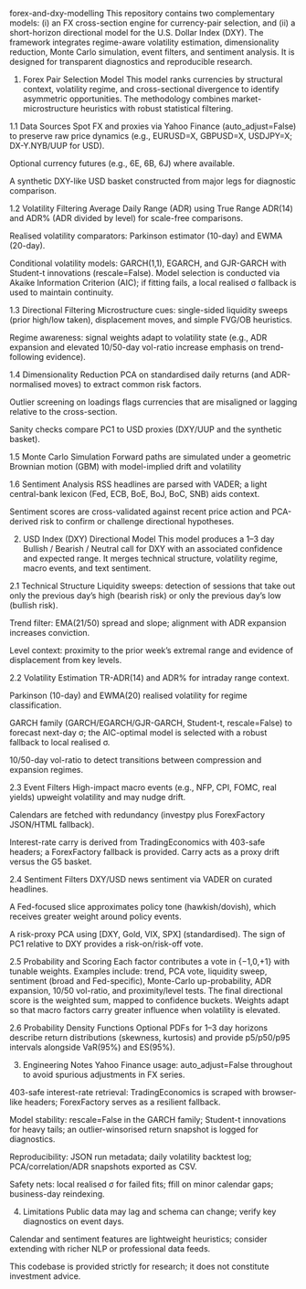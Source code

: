 forex-and-dxy-modelling
This repository contains two complementary models: (i) an FX cross-section engine for currency-pair selection, and (ii) a short-horizon directional model for the U.S. Dollar Index (DXY). The framework integrates regime-aware volatility estimation, dimensionality reduction, Monte Carlo simulation, event filters, and sentiment analysis. It is designed for transparent diagnostics and reproducible research.

1. Forex Pair Selection Model
This model ranks currencies by structural context, volatility regime, and cross-sectional divergence to identify asymmetric opportunities. The methodology combines market-microstructure heuristics with robust statistical filtering.

1.1 Data Sources
Spot FX and proxies via Yahoo Finance (auto_adjust=False) to preserve raw price dynamics (e.g., EURUSD=X, GBPUSD=X, USDJPY=X; DX-Y.NYB/UUP for USD).

Optional currency futures (e.g., 6E, 6B, 6J) where available.

A synthetic DXY-like USD basket constructed from major legs for diagnostic comparison.

1.2 Volatility Filtering
Average Daily Range (ADR) using True Range ADR(14) and ADR% (ADR divided by level) for scale-free comparisons.

Realised volatility comparators: Parkinson estimator (10-day) and EWMA (20-day).

Conditional volatility models: GARCH(1,1), EGARCH, and GJR-GARCH with Student-t innovations (rescale=False). Model selection is conducted via Akaike Information Criterion (AIC); if fitting fails, a local realised σ fallback is used to maintain continuity.

1.3 Directional Filtering
Microstructure cues: single-sided liquidity sweeps (prior high/low taken), displacement moves, and simple FVG/OB heuristics.

Regime awareness: signal weights adapt to volatility state (e.g., ADR expansion and elevated 10/50-day vol-ratio increase emphasis on trend-following evidence).

1.4 Dimensionality Reduction
PCA on standardised daily returns (and ADR-normalised moves) to extract common risk factors.

Outlier screening on loadings flags currencies that are misaligned or lagging relative to the cross-section.

Sanity checks compare PC1 to USD proxies (DXY/UUP and the synthetic basket).

1.5 Monte Carlo Simulation
Forward paths are simulated under a geometric Brownian motion (GBM) with model-implied drift and volatility

1.6 Sentiment Analysis
RSS headlines are parsed with VADER; a light central-bank lexicon (Fed, ECB, BoE, BoJ, BoC, SNB) aids context.

Sentiment scores are cross-validated against recent price action and PCA-derived risk to confirm or challenge directional hypotheses.

2. USD Index (DXY) Directional Model
This model produces a 1–3 day Bullish / Bearish / Neutral call for DXY with an associated confidence and expected range. It merges technical structure, volatility regime, macro events, and text sentiment.

2.1 Technical Structure
Liquidity sweeps: detection of sessions that take out only the previous day’s high (bearish risk) or only the previous day’s low (bullish risk).

Trend filter: EMA(21/50) spread and slope; alignment with ADR expansion increases conviction.

Level context: proximity to the prior week’s extremal range and evidence of displacement from key levels.

2.2 Volatility Estimation
TR-ADR(14) and ADR% for intraday range context.

Parkinson (10-day) and EWMA(20) realised volatility for regime classification.

GARCH family (GARCH/EGARCH/GJR-GARCH, Student-t, rescale=False) to forecast next-day σ; the AIC-optimal model is selected with a robust fallback to local realised σ.

10/50-day vol-ratio to detect transitions between compression and expansion regimes.

2.3 Event Filters
High-impact macro events (e.g., NFP, CPI, FOMC, real yields) upweight volatility and may nudge drift.

Calendars are fetched with redundancy (investpy plus ForexFactory JSON/HTML fallback).

Interest-rate carry is derived from TradingEconomics with 403-safe headers; a ForexFactory fallback is provided. Carry acts as a proxy drift versus the G5 basket.

2.4 Sentiment Filters
DXY/USD news sentiment via VADER on curated headlines.

A Fed-focused slice approximates policy tone (hawkish/dovish), which receives greater weight around policy events.

A risk-proxy PCA using [DXY, Gold, VIX, SPX] (standardised). The sign of PC1 relative to DXY provides a risk-on/risk-off vote.

2.5 Probability and Scoring
Each factor contributes a vote in 
{−1,0,+1} with tunable weights. Examples include: trend, PCA vote, liquidity sweep, sentiment (broad and Fed-specific), Monte-Carlo up-probability, ADR expansion, 10/50 vol-ratio, and proximity/level tests.
The final directional score is the weighted sum, mapped to confidence buckets. Weights adapt so that macro factors carry greater influence when volatility is elevated.

2.6 Probability Density Functions
Optional PDFs for 1–3 day horizons describe return distributions (skewness, kurtosis) and provide p5/p50/p95 intervals alongside VaR(95%) and ES(95%).

3. Engineering Notes
Yahoo Finance usage: auto_adjust=False throughout to avoid spurious adjustments in FX series.

403-safe interest-rate retrieval: TradingEconomics is scraped with browser-like headers; ForexFactory serves as a resilient fallback.

Model stability: rescale=False in the GARCH family; Student-t innovations for heavy tails; an outlier-winsorised return snapshot is logged for diagnostics.

Reproducibility: JSON run metadata; daily volatility backtest log; PCA/correlation/ADR snapshots exported as CSV.

Safety nets: local realised σ for failed fits; ffill on minor calendar gaps; business-day reindexing.

4. Limitations
Public data may lag and schema can change; verify key diagnostics on event days.

Calendar and sentiment features are lightweight heuristics; consider extending with richer NLP or professional data feeds.

This codebase is provided strictly for research; it does not constitute investment advice.
